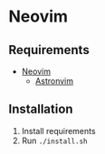 # Neovim

## Requirements
- [Neovim](https://github.com/neovim/neovim)
  - [Astronvim](https://github.com/AstroNvim/AstroNvim)

## Installation
1. Install requirements
2. Run `./install.sh`
